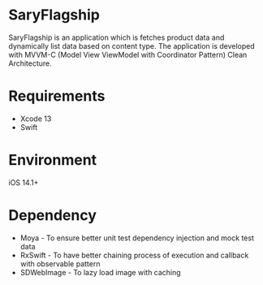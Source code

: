 # SaryFlagship
SaryFlagship is an  application which is fetches product data and dynamically list data based on content type. 
The application is developed with MVVM-C (Model View ViewModel with Coordinator Pattern) Clean Architecture.


# Requirements
* Xcode 13
* Swift

# Environment
iOS 14.1+

# Dependency
* Moya - To ensure better unit test dependency injection and mock test data
* RxSwift - To have better chaining process of execution and callback with observable pattern
* SDWebImage - To lazy load image with caching
